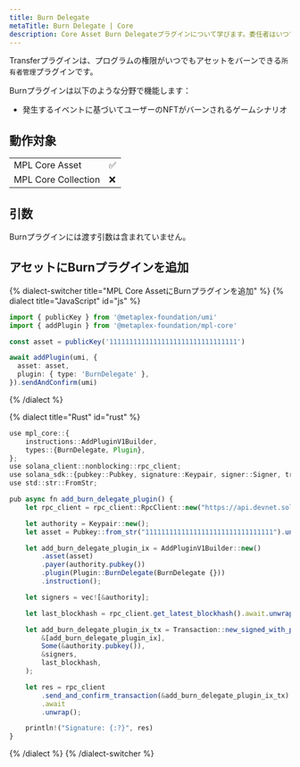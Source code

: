 ```yaml
---
title: Burn Delegate
metaTitle: Burn Delegate | Core
description: Core Asset Burn Delegateプラグインについて学びます。委任者はいつでもアセットをバーンできます。
---
```


Transferプラグインは、プログラムの権限がいつでもアセットをバーンできる`所有者管理`プラグインです。

Burnプラグインは以下のような分野で機能します：

- 発生するイベントに基づいてユーザーのNFTがバーンされるゲームシナリオ

## 動作対象

|                     |     |
| ------------------- | --- |
| MPL Core Asset      | ✅  |
| MPL Core Collection | ❌  |

## 引数

Burnプラグインには渡す引数は含まれていません。

## アセットにBurnプラグインを追加

{% dialect-switcher title="MPL Core AssetにBurnプラグインを追加" %}
{% dialect title="JavaScript" id="js" %}

```ts
import { publicKey } from '@metaplex-foundation/umi'
import { addPlugin } from '@metaplex-foundation/mpl-core'

const asset = publicKey('11111111111111111111111111111111')

await addPlugin(umi, {
  asset: asset,
  plugin: { type: 'BurnDelegate' },
}).sendAndConfirm(umi)
```

{% /dialect %}

{% dialect title="Rust" id="rust" %}

```ts
use mpl_core::{
    instructions::AddPluginV1Builder,
    types::{BurnDelegate, Plugin},
};
use solana_client::nonblocking::rpc_client;
use solana_sdk::{pubkey::Pubkey, signature::Keypair, signer::Signer, transaction::Transaction};
use std::str::FromStr;

pub async fn add_burn_delegate_plugin() {
    let rpc_client = rpc_client::RpcClient::new("https://api.devnet.solana.com".to_string());

    let authority = Keypair::new();
    let asset = Pubkey::from_str("11111111111111111111111111111111").unwrap();

    let add_burn_delegate_plugin_ix = AddPluginV1Builder::new()
        .asset(asset)
        .payer(authority.pubkey())
        .plugin(Plugin::BurnDelegate(BurnDelegate {}))
        .instruction();

    let signers = vec![&authority];

    let last_blockhash = rpc_client.get_latest_blockhash().await.unwrap();

    let add_burn_delegate_plugin_ix_tx = Transaction::new_signed_with_payer(
        &[add_burn_delegate_plugin_ix],
        Some(&authority.pubkey()),
        &signers,
        last_blockhash,
    );

    let res = rpc_client
        .send_and_confirm_transaction(&add_burn_delegate_plugin_ix_tx)
        .await
        .unwrap();

    println!("Signature: {:?}", res)
}
```

{% /dialect %}
{% /dialect-switcher %}